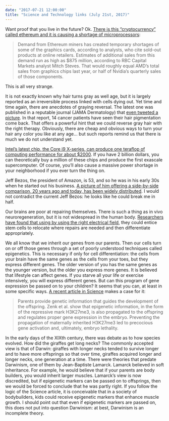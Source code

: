 ```yaml
---
date: "2017-07-21 12:00:00"
title: "Science and Technology links (July 21st, 2017)"
---
```




Want proof that you live in the future? Ok. [There is this &ldquo;cryptocurrency&rdquo; called ethereum and it is causing a shortage of microprocessors](https://www.bloomberg.com/news/articles/2017-07-17/chipmakers-nvidia-amd-ride-cryptocurrency-wave-for-now):

> Demand from Ethereum miners has created temporary shortages of some of the graphics cards, according to analysts, who cite sold-out products at online retailers. Estimates of additional sales from this demand run as high as $875 million, according to RBC Capital Markets analyst Mitch Steves. That would roughly equal AMD&rsquo;s total sales from graphics chips last year, or half of Nvidia&rsquo;s quarterly sales of those components.

This is all very strange.

It is not exactly known why hair turns gray as well age, but it is largely reported as an irreversible process linked with cells dying out. Yet time and time again, there are anecdotes of graying reversal. The latest one was published in a reputable journal (JAMA Dermatology) that [even tweeted a picture](https://twitter.com/JAMADerm/status/885257464702173184). In that report, 14 cancer patients have seen their hair pigmentation come back. That offers a powerful hint that we could reverse gray hair with the right therapy. Obviously, there are cheap and obvious ways to turn your hair any color you like at any age&hellip; but such reports remind us that there is much we do not understand yet.

[Intel&rsquo;s latest chip, the Core i9 X-series, can produce one teraflop of computing performance for about $2000](http://www.popsci.com/intel-teraflop-chip). If you have 2 billion dollars, you can theoretically buy a million of these chips and produce the first exascale supercomputer. Of course, you&rsquo;ll also cause a massive power shortage in your neighborhood if you ever turn the thing on.

Jeff Bezos, the president of Amazon, is 53, and so he was in his early 30s when he started out his business. [A picture of him offering a side-by-side comparison, 20 years ago and today, has been widely distributed](https://photos.app.goo.gl/s00zf3MXjZlW9rEi1). I would not contradict the current Jeff Bezos: he looks like he could break me in half.

Our brains are poor at repairing themselves. There is such a thing as in vivo neuroregeneration, but it is not widespread in the human body. [Researchers have found that using by using the right electrical field](http://www.kurzweilai.net/neural-stem-cells-steered-by-electric-fields-can-repair-brain-damage), they could entice stem cells to relocate where repairs are needed and then differentiate appropriately.

We all know that we inherit our genes from our parents. Then our cells turn on or off those genes through a set of poorly understood techniques called epigenetics. This is necessary if only for cell differentiation: the cells from your brain have the same genes as the cells from your toes, but they express different genes. The older version of you has the same genes as the younger version, but the older you express more genes. It is believed that lifestyle can affect genes. If you starve all your life or exercise intensively, you will express different genes. But can this program of gene expression be passed on to your children? It seems that you can, at least in some specific ways. [A recent article in Science](http://science.sciencemag.org/content/357/6347/212) makes a case for it:

>Parents provide genetic information that guides the development of the offspring. Zenk et al. show that epigenetic information, in the form of the repressive mark H3K27me3, is also propagated to the offspring and regulates proper gene expression in the embryo. Preventing the propagation of maternally inherited H3K27me3 led to precocious gene activation and, ultimately, embryo lethality.


In the early days of the XIXth century, there was debate as to how species evolved. How did the giraffes get long necks? The commonly accepted view is that of Darwin: giraffes with longer necks tended to survive longer and to have more offsprings so that over time, giraffes acquired longer and longer necks, one generation at a time. There were theories that predate Darwinism, one of them by Jean-Baptiste Lamarck. Lamarck believed in soft inheritance. For example, he would believe that if your parents are body builders, you would inherit larger muscles. Lamarck&rsquo;s view is now discredited, but if epigenetic markers can be passed on to offsprings, then we would be forced to conclude that he was partly right. If you follow the logic of the Science article, it is conceivable that in a society of bodybuilders, kids could receive epigenetic markers that enhance muscle growth. I should point out that even if epigenetic markers are passed on, this does not put into question Darwinism: at best, Darwinism is an incomplete theory.

